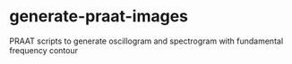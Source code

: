 # generate-praat-images
PRAAT scripts to generate oscillogram and spectrogram with fundamental frequency contour
